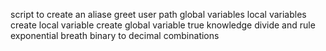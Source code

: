 script to create an aliase
greet user
path
global variables
local variables
create local variable
create global variable
true knowledge
divide and rule
exponential breath
binary to decimal
combinations
